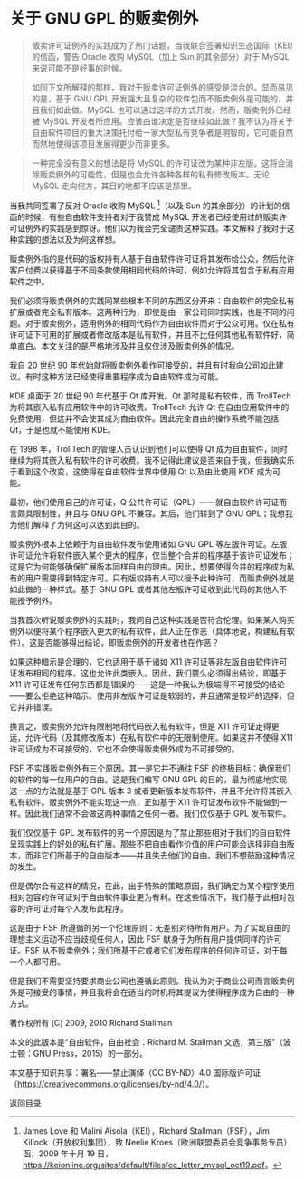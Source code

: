 # 关于 GNU GPL 的贩卖例外

> 贩卖许可证例外的实践成为了热门话题，当我联合签署知识生态国际（KEI）的信函，警告 Oracle 收购 MySQL（加上 Sun 的其余部分）对于 MySQL 来说可能不是好事的时候。

> 如同下文所解释的那样，我对于贩卖许可证例外的感受是混合的。显而易见的是，基于 GNU GPL 开发强大且复杂的软件包而不贩卖例外是可能的，并且我们如此做。MySQL 也可以通过这样的方式开发。然而，贩卖例外已经被 MySQL 开发者所应用。应该由谁决定是否继续如此做？我不认为将关于自由软件项目的重大决策托付给一家大型私有竞争者是明智的，它可能自然而然地使得该项目发展得更少而非更多。

> 一种完全没有意义的想法是将 MySQL 的许可证改为某种非左版。这将会消除贩卖例外的可能性，但是也会允许各种各样的私有修改版本。无论 MySQL 走向何方，其目的地都不应该是那里。

当我共同签署了反对 Oracle 收购 MySQL [^1]（以及 Sun 的其余部分）的计划的信函的时候，有些自由软件支持者对于我赞成 MySQL 开发者已经使用过的贩卖许可证例外的实践感到惊讶。他们以为我会完全谴责这种实践。本文解释了我对于这种实践的想法以及为何这样想。

贩卖例外指的是代码的版权持有人基于自由软件许可证将其发布给公众，然后允许客户付费以获得基于不同条款使用相同代码的许可，例如允许将其包含于私有应用软件之中。

我们必须将贩卖例外的实践同某些根本不同的东西区分开来：自由软件的完全私有扩展或者完全私有版本。这两种行为，即使是由一家公司同时实践，也是不同的问题。对于贩卖例外，适用例外的相同代码作为自由软件而对于公众可用。仅在私有许可证下可用的扩展或者修改版本是私有软件，并且不比任何其他私有软件好，简单直白。本文关注的是严格地涉及并且仅仅涉及贩卖例外的情况。

我自 20 世纪 90 年代始就将贩卖例外看作可接受的，并且有时我向公司如此建议。有时这种方法已经使得重要程序成为自由软件成为可能。

KDE 桌面于 20 世纪 90 年代基于 Qt 库开发。Qt 那时是私有软件，而 TrollTech 为将其嵌入私有应用软件中的许可收费。TrollTech 允许 Qt 在自由应用软件中的免费使用，但这并不会使其成为自由软件。因此完全自由的操作系统不能包括 Qt，于是也就不能使用 KDE。

在 1998 年，TrollTech 的管理人员认识到他们可以使得 Qt 成为自由软件，同时继续为将其嵌入私有软件的许可收费。我不记得此建议是否来自于我，但我确实乐于看到这个改变，这使得在自由软件世界中使用 Qt 以及由此使用 KDE 成为可能。

最初，他们使用自己的许可证，Q 公共许可证（QPL）——就自由软件许可证而言颇具限制性，并且与 GNU GPL 不兼容。其后，他们转到了 GNU GPL；我想我为他们解释了为何这可以达到此目的。

贩卖例外根本上依赖于为自由软件发布使用诸如 GNU GPL 等左版许可证。左版许可证允许将软件嵌入某个更大的程序，仅当整个合并的程序基于该许可证发布；这是它为何能够确保扩展版本同样自由的理由。因此，想要使得合并的程序成为私有的用户需要得到特定许可。只有版权持有人可以授予此种许可，而贩卖例外就是如此做的一种样式。基于 GNU GPL 或者其他左版许可证收到此代码的其他人不能授予例外。

当我首次听说贩卖例外的实践时，我问自己这种实践是否符合伦理。如果某人购买例外以便将某个程序嵌入更大的私有软件，此人正在作恶（具体地说，构建私有软件）。这是否能够得出结论，即贩卖例外的开发者也在作恶？

如果这种暗示是合理的，它也适用于基于诸如 X11 许可证等非左版自由软件许可证发布相同的程序。这也允许此类嵌入。因此，我们要么必须得出结论，即基于 X11 许可证发布任何东西都是错误的——这是一种我认为极端得不可接受的结论——要么拒绝这种暗示。使用非左版许可证是软弱的，并且通常是较坏的选择，但它并非错误。

换言之，贩卖例外允许有限制地将代码嵌入私有软件，但是 X11 许可证走得更远，允许代码（及其修改版本）在私有软件中的无限制使用。如果这并不使得 X11 许可证成为不可接受的，它也不会使得贩卖例外成为不可接受的。

FSF 不实践贩卖例外有三个原因。其一是它并不通往 FSF 的终极目标：确保我们的软件的每一位用户的自由。这是我们编写 GNU GPL 的目的，最为彻底地实现这一点的方法就是基于 GPL 版本 3 或者更新版本发布软件，并且不允许将其嵌入私有软件。贩卖例外不能实现这一点，正如基于 X11 许可证发布软件不能做到一样。因此我们通常不会做这两种事情之任何一者。我们仅仅基于 GPL 发布软件。

我们仅仅基于 GPL 发布软件的另一个原因是为了禁止那些相对于我们的自由软件呈现实践上的好处的私有扩展。那些不把自由看作价值的用户可能会选择非自由版本，而非它们所基于的自由版本——并且失去他们的自由。我们不想鼓励这种情况的发生。

但是偶尔会有这样的情况，在此，出于特殊的策略原因，我们确定为某个程序使用相对包容的许可证对于自由软件事业更为有利。在这些情况下，我们基于此相对包容的许可证对每个人发布此程序。

这是由于 FSF 所遵循的另一个伦理原则：无差别对待所有用户。为了实现自由的理想主义运动不应当歧视任何人，因此 FSF 献身于为所有用户提供同样的许可证。FSF 从不贩卖例外；我们所基于它或者它们发布程序的任何许可证，对于每一个人都可用。

但是我们不需要坚持要求商业公司也遵循此原则。我认为对于商业公司而言贩卖例外是可接受的事情，并且我将会在适当的时机将其提议为使得程序成为自由的一种方式。

[^1]: James Love 和 Malini Aisola（KEI），Richard Stallman（FSF），Jim Killock（开放权利集团），致 Neelie Kroes（欧洲联盟委员会竞争事务专员）函，2009 年十月 19 日，<https://keionline.org/sites/default/files/ec_letter_mysql_oct19.pdf>。

著作权所有 (C) 2009, 2010 Richard Stallman

本文的此版本是“自由软件，自由社会：Richard M. Stallman 文选，第三版”（波士顿：GNU Press，2015）的一部分。

本文基于知识共享：署名——禁止演绎（CC BY-ND）4.0 国际版许可证（<https://creativecommons.org/licenses/by-nd/4.0/>）。

[返回目录](00_index.html)

